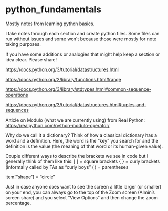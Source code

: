 # python_fundamentals
Mostly notes from learning python basics.

I take notes through each section and create python files. 
Some files can run without issues and some won't because those were mostly for note taking purposes.

If you have some additions or analogies that might help keep a section or idea clear. Please share!

https://docs.python.org/3/tutorial/datastructures.html

https://docs.python.org/2/library/functions.html#range

https://docs.python.org/3/library/stdtypes.html#common-sequence-operations

https://docs.python.org/3/tutorial/datastructures.html#tuples-and-sequences

Article on Modulo (what we are currently using) from Real Python: https://realpython.com/python-modulo-operator/


Why do we call it a dictionary? Think of how a classical dictionary has a word and a definition. Here, the word is the “key” you search for and the definition is the value (the meaning of that word or its human-given value).

Couple different ways to describe the brackets we see in code but I generally think of them like this:
[ ] = square brackets
{ } = curly brackets (informally called by TAs as “curly boys”
( ) = parentheses

item[“shape”] = “circle”

Just in case anyone does want to see the screen a little larger (or smaller) on your end, you can always go to the top of the Zoom screen (Almin’s screen share) and you select “View Options” and then change the zoom percentage.
